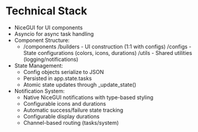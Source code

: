 # Technical Stack
- NiceGUI for UI components
- Asyncio for async task handling
- Component Structure:
  - /components
    /builders - UI construction (1:1 with configs)
    /configs - State configurations (colors, icons, durations)
    /utils - Shared utilities (logging/notifications)
- State Management:
  - Config objects serialize to JSON
  - Persisted in app.state.tasks
  - Atomic state updates through _update_state()
- Notification System:
  - Native NiceGUI notifications with type-based styling
  - Configurable icons and durations
  - Automatic success/failure state tracking
  - Configurable display durations
  - Channel-based routing (tasks/system)
